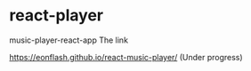 # react-player
 music-player-react-app
 The link
 
 https://eonflash.github.io/react-music-player/ (Under progress)
 
